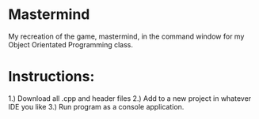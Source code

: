 # Mastermind
My recreation of the game, mastermind, in the command window for my Object Orientated Programming class.

# Instructions:
1.) Download all .cpp and header files
2.) Add to a new project in whatever IDE you like
3.) Run program as a console application.
